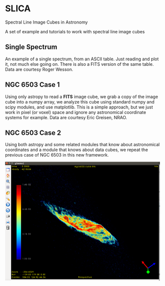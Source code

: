 # SLICA
Spectral Line Image Cubes in Astronomy

A set of example and tutorials to work with spectral line image cubes

## Single Spectrum
An example of a single spectrum, from an ASCII table. Just reading and plot it, not much else going on. There is also a FITS version of the same table. Data are courtesy Roger Wesson.

## NGC 6503 Case 1
Using only astropy to read a **FITS** image cube, we grab a copy of the image cube into a numpy array, we analyze this cube using standard numpy and scipy modules, and use matplotlib. This is a simple approach, but we just work in pixel (or  voxel) space and ignore any astronomical coordinate systems for example. Data are courtesy Eric Greisen, NRAO.

## NGC 6503 Case 2
Using both astropy and some related modules that know about astronomical coordinates and a module that knows about data cubes, we repeat the previous case of NGC 6503 in this new framework.

![Example CubeView for N6503](data/n6503-glnemo2.png "just an example cube")
